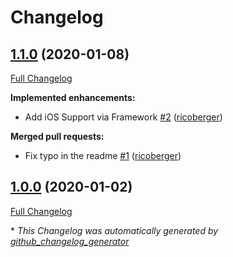 # Changelog

## [1.1.0](https://github.com/kubenav/kubenav-plugin/tree/1.1.0) (2020-01-08)

[Full Changelog](https://github.com/kubenav/kubenav-plugin/compare/1.0.0...1.1.0)

**Implemented enhancements:**

- Add iOS Support via Framework [\#2](https://github.com/kubenav/kubenav-plugin/pull/2) ([ricoberger](https://github.com/ricoberger))

**Merged pull requests:**

- Fix typo in the readme [\#1](https://github.com/kubenav/kubenav-plugin/pull/1) ([ricoberger](https://github.com/ricoberger))

## [1.0.0](https://github.com/kubenav/kubenav-plugin/tree/1.0.0) (2020-01-02)

[Full Changelog](https://github.com/kubenav/kubenav-plugin/compare/66ee9f125d3053732ce0dda93a7fcdc3edda1c46...1.0.0)



\* *This Changelog was automatically generated by [github_changelog_generator](https://github.com/github-changelog-generator/github-changelog-generator)*
